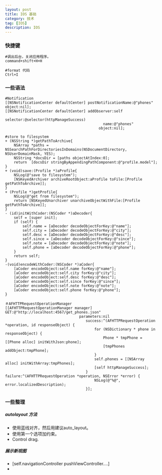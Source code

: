 ```yaml
---
layout: post
title: IOS 基础
category: 技术
tag: [IOS]
description: IOS
---
```


### 快捷键

	#调出后台，关闭应用程序。
    command+shift+H+H
	
	#format 代码
	Ctrl+I 



### 一些语法

	#Notification
	[[NSNotificationCenter defaultCenter] postNotificationName:@"phones" object:nil];	
	[[NSNotificationCenter defaultCenter] addObserver:self
                                             selector:@selector(httpManageSuccess)
                                                 name:@"phones"
                                               object:nil];

	#store to filesystem
	+ (NSString *)getPathToArchive{
		NSArray *paths = NSSearchPathForDirectoriesInDomains(NSDocumentDirectory, NSUserDomainMask, YES);
    	NSString *docsDir = [paths objectAtIndex:0];
    	return  [docsDir stringByAppendingPathComponent:@"profile.model"];
	}
	+ (void)save:(Profile *)aProfile{
    	NSLog(@"save to filesystem");
    	[NSKeyedArchiver archiveRootObject:aProfile toFile:[Profile getPathToArchive]];
	}
	+ (Profile *)getProfile{
    	NSLog(@"get from filesystem");
    	return [NSKeyedUnarchiver unarchiveObjectWithFile:[Profile getPathToArchive]];
	}
	- (id)initWithCoder:(NSCoder *)aDecoder{
    	self = [super init];
    	if (self) {
        	self.name = [aDecoder decodeObjectForKey:@"name"];
        	self.city = [aDecoder decodeObjectForKey:@"city"];
        	self.desc = [aDecoder decodeObjectForKey:@"desc"];
        	self.since = [aDecoder decodeObjectForKey:@"since"];
        	self.note = [aDecoder decodeObjectForKey:@"note"];
        	self.phone = [aDecoder decodeObjectForKey:@"phone"];
    	}
    	return self;
	}
	-(void)encodeWithCoder:(NSCoder *)aCoder{
		[aCoder encodeObject:self.name forKey:@"name"];
    	[aCoder encodeObject:self.city forKey:@"city"];
    	[aCoder encodeObject:self.desc forKey:@"desc"];
    	[aCoder encodeObject:self.since forKey:@"since"];
    	[aCoder encodeObject:self.note forKey:@"note"];
    	[aCoder encodeObject:self.phone forKey:@"phone"];
	}

	＃AFHTTPRequestOperationManager
    [[AFHTTPRequestOperationManager manager] GET:@"http://localhost:4567/get_phones.json"
                                      parameters:nil
                                         success:^(AFHTTPRequestOperation *operation, id responseObject) {
                                             for (NSDictionary * phone in responseObject) {
                                                 Phone * tmpPhone = [[Phone alloc] initWithJson:phone];
                                                 [tmpPhones addObject:tmpPhone];
                                             }
                                             self.phones = [[NSArray alloc] initWithArray:tmpPhones];
                                             [self httpManageSuccess];
                                         } failure:^(AFHTTPRequestOperation *operation, NSError *error) {
                                             NSLog(@"%@", error.localizedDescription);
                                         }];
                                         
                                   
 ### 一些整理
 
  ##### autolayout 方法
  - 使用蓝线对齐，然后用建议auto_layout。
  - 使用第一个选项加约束。
  - Control drag.
  
  ##### 展示新视图
  
  - [self.navigationController pushViewController....]
  - 
   
 
 
